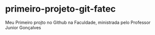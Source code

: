 # primeiro-projeto-git-fatec
Meu Primeiro projto no Github na Faculdade, ministrada pelo Professor Junior Gonçalves
